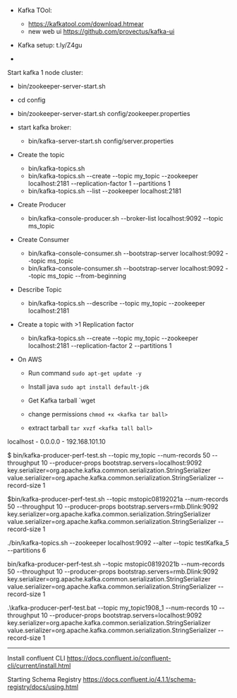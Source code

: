 
- Kafka TOol:
    - https://kafkatool.com/download.htmear
    - new web ui https://github.com/provectus/kafka-ui

- Kafka setup: t.ly/Z4gu
- 

Start kafka 1 node cluster:
- bin/zookeeper-server-start.sh
- cd config
- bin/zookeeper-server-start.sh config/zookeeper.properties
- start kafka broker:
    - bin/kafka-server-start.sh config/server.properties

- Create the topic
    - bin/kafka-topics.sh
    - bin/kafka-topics.sh --create --topic my_topic --zookeeper localhost:2181 --replication-factor 1 --partitions 1
    - bin/kafka-topics.sh --list --zookeeper localhost:2181

- Create Producer
    - bin/kafka-console-producer.sh --broker-list localhost:9092 --topic ms_topic

- Create Consumer
    - bin/kafka-console-consumer.sh --bootstrap-server localhost:9092 --topic ms_topic 
    - bin/kafka-console-consumer.sh --bootstrap-server localhost:9092 --topic ms_topic --from-beginning

- Describe Topic
    - bin/kafka-topics.sh --describe --topic my_topic --zookeeper localhost:2181
- Create a topic with >1 Replication factor
    - bin/kafka-topics.sh --create --topic my_topic --zookeeper localhost:2181 --replication-factor 2 --partitions 1

- On AWS
    - Run command `sudo apt-get update -y`
    - Install java
        `sudo apt install default-jdk`
    - Get Kafka tarball
        `wget <link to kafka>
    - change permissions
        `chmod +x <kafka tar ball>`

    - extract tarball 
        `tar xvzf <kafka tall ball>`


 localhost - 0.0.0.0 - 192.168.101.10



$ bin/kafka-producer-perf-test.sh --topic my_topic --num-records 50 --throughput 10 --producer-props bootstrap.servers=localhost:9092 key.serializer=org.apache.kafka.common.serialization.StringSerializer value.serializer=org.apache.kafka.common.serialization.StringSerializer --record-size 1


$bin/kafka-producer-perf-test.sh --topic mstopic08192021a --num-records 50 --throughput 10 --producer-props bootstrap.servers=rmb.Dlink:9092 key.serializer=org.apache.kafka.common.serialization.StringSerializer value.serializer=org.apache.kafka.common.serialization.StringSerializer --record-size 1


./bin/kafka-topics.sh --zookeeper localhost:9092 --alter --topic testKafka_5 --partitions 6

bin/kafka-producer-perf-test.sh --topic mstopic08192021b --num-records 50 --throughput 10 --producer-props bootstrap.servers=rmb.Dlink:9092 key.serializer=org.apache.kafka.common.serialization.StringSerializer value.serializer=org.apache.kafka.common.serialization.StringSerializer --record-size 1


.\kafka-producer-perf-test.bat --topic my_topic1908_1 --num-records 10 --throughput 10 --producer-props bootstrap.servers=localhost:9092 key.serializer=org.apache.kafka.common.serialization.StringSerializer value.serializer=org.apache.kafka.common.serialization.StringSerializer --record-size 1

-------------

Install confluent CLI
https://docs.confluent.io/confluent-cli/current/install.html

Starting Schema Registry
https://docs.confluent.io/4.1.1/schema-registry/docs/using.html